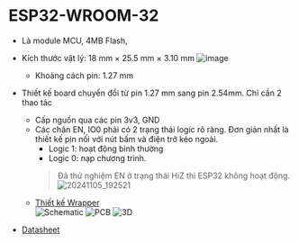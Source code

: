 # ESP32-WROOM-32
- Là module MCU, 4MB Flash, 
- Kích thước vật lý: 18 mm × 25.5 mm × 3.10 mm
  ![image](https://github.com/user-attachments/assets/745d9d40-e525-4205-a697-75329b0204da)
  - Khoảng cách pin: 1.27 mm
- Thiết kế board chuyển đổi từ pin 1.27 mm sang pin 2.54mm. Chỉ cần 2 thao tác
  - Cấp nguồn qua các pin 3v3, GND
  - Các chân EN, IO0 phải có 2 trạng thái logic rõ ràng. Đơn giản nhất là thiết kế pin nối với nút bấm và điện trở kéo ngoài.
    - Logic 1: hoạt động bình thường
    - Logic 0: nạp chương trình.
    > Đã thử nghiệm EN ở trạng thái HiZ thì ESP32 không hoạt động.
    ![20241105_192521](https://github.com/user-attachments/assets/3d98d2af-d117-4591-b34d-d05f2cd93765)
  - [Thiết kế Wrapper](https://easyeda.com/editor#id=508dd84037644c9a8733925a4745d4fd)\
    ![Schematic](https://github.com/user-attachments/assets/a43bae9d-c3d9-4c7c-9b48-3df8627f54f9)
    ![PCB](https://github.com/user-attachments/assets/2df9883e-cfdd-42e8-b1e1-58b86c6bd898)
    ![3D](https://github.com/user-attachments/assets/0868797f-6cb5-46a8-adf7-0a51f226e525)
 
  

- [Datasheet](https://www.espressif.com/sites/default/files/documentation/esp32-wroom-32_datasheet_en.pdf)
